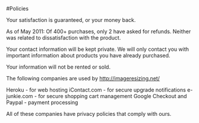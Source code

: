 #Policies

Your satisfaction is guaranteed, or your money back. 

As of May 2011: Of 400+ purchases, only 2 have asked for refunds. Neither was related to dissatisfaction with the product.

Your contact information will be kept private. We will only contact you with important information about products you have already purchased.

Your information will not be rented or sold.

The following companies are used by http://imageresizing.net/

Heroku - for web hosting
iContact.com - for secure upgrade notifications
e-junkie.com - for secure shopping cart management
Google Checkout and Paypal - payment processing

All of these companies have privacy policies that comply with ours.
